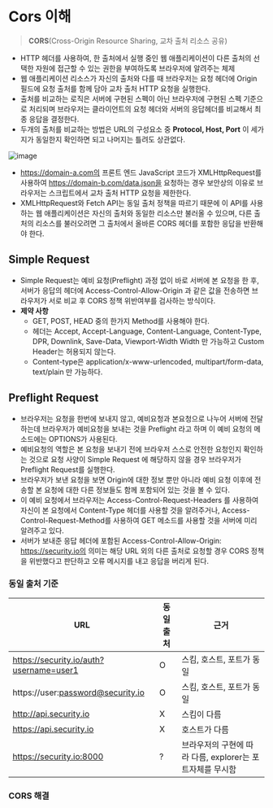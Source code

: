 # Cors 이해

> **CORS**(Cross-Origin Resource Sharing, 교차 출처 리소스 공유)

- HTTP 헤더를 사용하여, 한 출처에서 실행 중인 웹 애플리케이션이 다른 출처의 선택한 자원에 접근할 수 있는 권한을 부여하도록 브라우저에 알려주는 체제
- 웹 애플리케이션 리소스가 자신의 출처와 다를 때 브라우저는 요청 헤더에 Origin 필드에 요청 출처를 함께 담아 교차 출처 HTTP 요청을 실행한다.
- 출처를 비교하는 로직은 서버에 구현된 스펙이 아닌 브라우저에 구현된 스펙 기준으로 처리되며 브라우저는 클라이언트의 요청 헤더와 서버의 응답헤더를 비교해서 최종 응답을 결정한다.
- 두개의 출처를 비교하는 방법은 URL의 구성요소 중 **Protocol, Host, Port** 이 세가지가 동일한지 확인하면 되고 나머지는 틀려도 상관없다.

![image](https://github.com/wanniDev/TIL_collection/assets/81374655/c00bd797-515e-458d-9343-ed140d076d4a)

- https://domain-a.com의 프론트 엔드 JavaScript 코드가 XMLHttpRequest를 사용하여 https://domain-b.com/data.json을 요청하는 경우 보안상의 이유로 브라우저는 스크립트에서 교차 출처 HTTP 요청을 제한한다. 
- XMLHttpRequest와 Fetch API는 동일 출처 정책을 따르기 때문에 이 API를 사용하는 웹 애플리케이션은 자신의 출처와 동일한 리소스만 불러올 수 있으며, 다른 출처의 리소스를 불러오려면 그 출처에서 올바른 CORS 헤더를 포함한 응답을 반환해야 한다.

## Simple Request

- Simple Request는 예비 요청(Preflight) 과정 없이 바로 서버에 본 요청을 한 후, 서버가 응답의 헤더에 Access-Control-Allow-Origin 과 같은 값을 전송하면 브라우저가 서로 비교 후 CORS 정책 위반여부를 검사하는 방식이다.
- **제약 사항**
  - GET, POST, HEAD 중의 한가지 Method를 사용해야 한다.
  - 헤더는 Accept, Accept-Language, Content-Language, Content-Type, DPR, Downlink, Save-Data, Viewport-Width Width 만 가능하고 Custom Header는 허용되지 않는다.
  - Content-type은 application/x-www-urlencoded, multipart/form-data, text/plain 만 가능하다.

## Preflight Request

- 브라우저는 요청을 한번에 보내지 않고, 예비요청과 본요청으로 나누어 서버에 전달하는데 브라우저가 예비요청을 보내는 것을 Preflight 라고 하며 이 예비 요청의 메소드에는 OPTIONS가 사용된다.
- 예비요청의 역할은 본 요청을 보내기 전에 브라우저 스스로 안전한 요청인지 확인하는 것으로 요청 사양이 Simple Request 에 해당하지 않을 경우 브라우저가 Preflight Request를 실행한다.
- 브라우저가 보낸 요청을 보면 Origin에 대한 정보 뿐만 아니라 예비 요청 이후에 전송할 본 요청에 대한 다른 정보들도 함께 포함되어 있는 것을 볼 수 있다.
- 이 예비 요청에서 브라우저는 Access-Control-Request-Headers 를 사용하여 자신이 본 요청에서 Content-Type 헤더를 사용할 것을 알려주거나, Access-Control-Request-Method를 사용하여 GET 메소드를 사용할 것을 서버에 미리 알려주고 있다.
- 서버가 보내준 응답 헤더에 포함된 Access-Control-Allow-Origin: https://security.io의 의미는 해당 URL 외의 다른 출처로 요청할 경우 CORS 정책을 위반했다고 판단하고 오류 메시지를 내고 응답을 버리게 된다.

### 동일 출처 기준

| URL                                     | 동일 출처 | 근거                                                      |
| --------------------------------------- | --------- | --------------------------------------------------------- |
| https://security.io/auth?username=user1 | O         | 스킴, 호스트, 포트가 동일                                 |
| https://user:password@security.io       | O         | 스킴, 호스트, 포트가 동일                                 |
| http://api.security.io                  | X         | 스킴이 다름                                               |
| https://api.security.io                 | X         | 호스트가 다름                                             |
| https://security.io:8000                | ?         | 브라우저의 구현에 따라 다름, explorer는 포트자체를 무시함 |

### CORS 해결